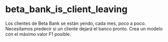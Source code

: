 # beta_bank_is_client_leaving
Los clientes de Beta Bank se están yendo, cada mes, poco a poco. Necesitamos predecir si un cliente dejará el banco pronto. Crea un modelo con el máximo valor F1 posible.
